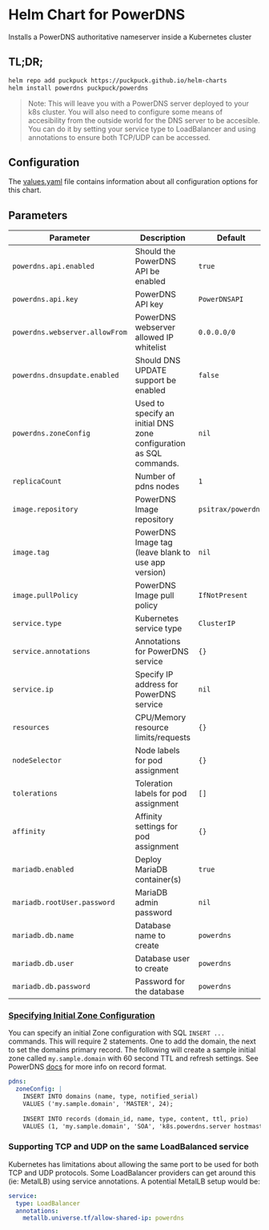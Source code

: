 # Helm Chart for PowerDNS

Installs a PowerDNS authoritative nameserver inside a Kubernetes cluster

## TL;DR;

```bash
helm repo add puckpuck https://puckpuck.github.io/helm-charts
helm install powerdns puckpuck/powerdns
```

> Note: This will leave you with a PowerDNS server deployed to your k8s cluster. You will also need to configure some means of accesibility from the outside world for the DNS server to be accesible. You can do it by setting your service type to LoadBalancer and using annotations to ensure both TCP/UDP can be accessed.


## Configuration

The [values.yaml](./values.yaml) file contains information about all configuration
options for this chart.

## Parameters

| Parameter | Description | Default |
| --- | --- | --- |
| `powerdns.api.enabled` | Should the PowerDNS API be enabled | `true` |
| `powerdns.api.key` | PowerDNS API key | `PowerDNSAPI` |
| `powerdns.webserver.allowFrom` | PowerDNS webserver allowed IP whitelist | `0.0.0.0/0` |
| `powerdns.dnsupdate.enabled` | Should DNS UPDATE support be enabled | `false` |
| `powerdns.zoneConfig` | Used to specify an initial DNS zone configuration as SQL commands. | `nil` | 
| `replicaCount` | Number of pdns nodes | `1` |
| `image.repository` | PowerDNS Image repository | `psitrax/powerdns` |
| `image.tag` | PowerDNS Image tag (leave blank to use app version) | `nil` |
| `image.pullPolicy` | PowerDNS Image pull policy | `IfNotPresent` |
| `service.type` | Kubernetes service type | `ClusterIP` |
| `service.annotations` | Annotations for PowerDNS service | `{}` | 
| `service.ip` | Specify IP address for PowerDNS service | `nil` |
| `resources` | CPU/Memory resource limits/requests | `{}` |
| `nodeSelector` | Node labels for pod assignment | `{}` |
| `tolerations` | Toleration labels for pod assignment | `[]` |
| `affinity` | Affinity settings for pod assignment | `{}` |
| `mariadb.enabled` | Deploy MariaDB container(s) | `true` |
| `mariadb.rootUser.password` | MariaDB admin password | `nil` |
| `mariadb.db.name` | Database name to create | `powerdns` |
| `mariadb.db.user` | Database user to create | `powerdns` |
| `mariadb.db.password` | Password for the database | `powerdns` |

### [Specifying Initial Zone Configuration](#zone-config)

You can specify an initial Zone configuration with SQL `INSERT ...` commands. This will require 2 statements. One to add the domain, the next to set the domains primary record. The following will create a sample initial zone called `my.sample.domain` with 60 second TTL and refresh settings. See PowerDNS [docs](https://doc.powerdns.com/authoritative/) for more info on record format.

```yaml
pdns:
  zoneConfig: |
    INSERT INTO domains (name, type, notified_serial) 
    VALUES ('my.sample.domain', 'MASTER', 24);
    
    INSERT INTO records (domain_id, name, type, content, ttl, prio)
    VALUES (1, 'my.sample.domain', 'SOA', 'k8s.powerdns.server hostmaster.my.sample.domain 24 60 60 60 60', 60, 0);
```

### Supporting TCP and UDP on the same LoadBalanced service

Kubernetes has limitations about allowing the same port to be used for both TCP and UDP protocols. Some LoadBalancer providers can get around this (ie: MetalLB) using service annotations. A potential MetalLB setup would be:

```yaml
service:
  type: LoadBalancer
  annotations:
    metallb.universe.tf/allow-shared-ip: powerdns 
```
